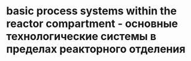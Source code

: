 # basic process systems within the reactor compartment - основные технологические системы в пределах реакторного отделения
